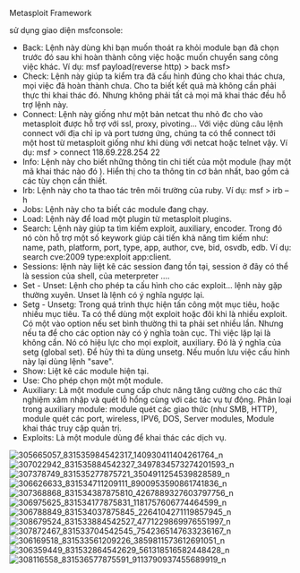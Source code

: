 Metasploit Framework

sử dụng giao diện msfconsole:
- Back: Lệnh này dùng khi bạn muốn thoát ra khỏi module bạn đã chọn trước đó sau khi hoàn thành công việc hoặc muốn chuyển sang công việc khác.
Ví dụ: msf payload(reverse http) > back
msf>
- Check: Lệnh này giúp ta kiểm tra đã cấu hình đúng cho khai thác chưa, mọi việc đã hoàn thành chưa. Cho ta biết kết quả mà không cần phải thực thi khai thác đó. Nhưng không phải tất cả mọi mã khai thác đều hỗ trợ lệnh này.
- Connect: Lệnh này giống như một bản netcat thu nhỏ đc cho vào metasploit được hỗ trợ với ssl, proxy, pivoting... Với việc dùng câu lệnh connect với địa chỉ ip và port tương ứng, chúng ta có thể connect tới một host từ metasploit giống như khi dùng với netcat hoặc telnet vậy.
Ví dụ: msf > connect 118.69.228.254 22
- Info: Lệnh này cho biết những thông tin chi tiết của một module (hay một mã khai thác nào đó ). Hiển thị cho ta thông tin cơ bản nhất, bao gồm cả các tùy chọn cần thiết.
- Irb: Lệnh này cho ta thao tác trên môi trường của ruby. Ví dụ: msf > irb –h
- Jobs: Lệnh này cho ta biết các module đang chạy.
- Load: Lệnh này để load một plugin từ metasploit plugins.
- Search: Lệnh này giúp ta tìm kiếm exploit, auxiliary, encoder. Trong đó nó còn hỗ trợ một số keywork giúp cải tiến khả năng tìm kiếm như: name, path, platform, port, type, app, author, cve, bid, osvdb, edb. Ví dụ: search cve:2009 type:exploit app:client.
- Sessions: lệnh này liệt kê các session đang tồn tại, session ở đây có thể là session của shell, của meterpreter ....
- Set - Unset: Lệnh cho phép ta cấu hình cho các exploit... lệnh này gặp thường xuyên. Unset là lệnh có ý nghĩa ngược lại.
- Setg - Unsetg: Trong quá trình thực hiện tấn công một mục tiêu, hoặc nhiều mục tiêu. Ta có thể dùng một exploit hoặc đôi khi là nhiều exploit. Có một vào option nếu set bình thường thì ta phải set nhiều lần. Nhưng nếu ta để cho các option này có ý nghĩa toàn cục. Thì việc lặp lại là không cần. Nó có hiệu lực cho mọi exploit, auxiliary. Đó là ý nghĩa của setg (global set). Để hủy thì ta dùng unsetg. Nếu muốn lưu việc cấu hình này lại dùng lệnh "save".
- Show: Liệt kê các module hiện tại.
- Use: Cho phép chọn một một module.
- Auxiliary: Là một module cung cấp chưc năng tăng cường cho các thử nghiệm xâm nhập và quét lỗ hổng cùng với các tác vụ tự động. Phân loại trong auxiliary module: module quét các giao thức (như SMB, HTTP), module quét các port, wireless, IPV6, DOS, Server modules, Module khai thác truy cập quản trị.
- Exploits: Là một module dùng để khai thác các dịch vụ.

![305665057_831535984542317_140930411404261764_n](https://github.com/NguyenNhutY/Computer_Networks/assets/130396826/f70d00dc-94cb-48d0-9228-c5820b1672e1)
![307022942_831535884542327_3497834573274201593_n](https://github.com/NguyenNhutY/Computer_Networks/assets/130396826/684d4d8a-3715-449e-8901-f9d4b087be88)
![307378749_831535277875721_3504911254539828589_n](https://github.com/NguyenNhutY/Computer_Networks/assets/130396826/4e3cec4e-8e92-45d7-8d39-1b6331c24492)
![306626633_831534711209111_8900953590861741836_n](https://github.com/NguyenNhutY/Computer_Networks/assets/130396826/6c0f2be1-ff6b-4e79-831d-5a21f5be1e34)
![307368868_831534387875810_4267889327603797756_n](https://github.com/NguyenNhutY/Computer_Networks/assets/130396826/6587c727-8623-4292-b3c4-9825934580dc)
![306975625_831534177875831_1181757606774464599_n](https://github.com/NguyenNhutY/Computer_Networks/assets/130396826/c27b42fa-297a-4c70-9a4d-ce39e3dc117d)
![306788849_831534037875845_2264104271119857945_n](https://github.com/NguyenNhutY/Computer_Networks/assets/130396826/59727d95-1d6e-424d-86b1-9c6dfca04b17)
![308679524_831533884542527_4771229869976551997_n](https://github.com/NguyenNhutY/Computer_Networks/assets/130396826/056ad89f-8849-4370-a727-aabe779d7118)
![307872467_831533704542545_7542365147633236167_n](https://github.com/NguyenNhutY/Computer_Networks/assets/130396826/f40aa010-0b39-48ce-8fbd-ebb1b210f4d0)
![306169518_831533561209226_3859811573612691051_n](https://github.com/NguyenNhutY/Computer_Networks/assets/130396826/41b01f47-affc-4d8f-97be-0bc39c96907a)
![306359449_831532864542629_561318516582448428_n](https://github.com/NguyenNhutY/Computer_Networks/assets/130396826/93d24bfa-bbe2-4093-aaf7-f3b0e147b0d2)
![308116558_831536577875591_9113790937455689919_n](https://github.com/NguyenNhutY/Computer_Networks/assets/130396826/7c21adc3-6b90-4c86-881c-fe389a1a883f)
